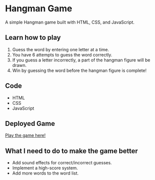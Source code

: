 # Hangman Game

A simple Hangman game built with HTML, CSS, and JavaScript.

## Learn how to play 
1. Guess the word by entering one letter at a time.
2. You have 6 attempts to guess the word correctly.
3. If you guess a letter incorrectly, a part of the hangman figure will be drawn.
4. Win by guessing the word before the hangman figure is complete!

## Code
- HTML
- CSS
- JavaScript

## Deployed Game
[Play the game here!](https://jesust9140.github.io/Hangman/)

## What I need to do to make the game better 
- Add sound effects for correct/incorrect guesses.
- Implement a high-score system.
- Add more words to the word list.

